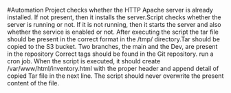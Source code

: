  #Automation Project
checks whether the HTTP Apache server is already installed. If not present, then it installs the server.Script 
checks whether the server is running or not. If it is not running, then it starts the server and also whether the service is enabled or not. 
After executing the script the tar file should be present in the correct format in the /tmp/ directory.Tar should be copied to the S3 bucket.
Two branches, the main and the Dev, are present in the repository Correct tags should be found in the Git repository. run a cron job.
When the script is executed, it should create /var/www/html/inventory.html with the proper header and append detail of 
copied Tar file in the next line. The script should never overwrite the present content of the file.
